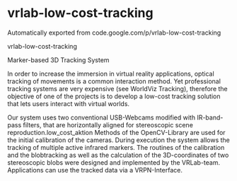 # vrlab-low-cost-tracking
Automatically exported from code.google.com/p/vrlab-low-cost-tracking

vrlab-low-cost-tracking

Marker-based 3D Tracking System

In order to increase the immersion in virtual reality applications, optical tracking of movements is a common interaction method. Yet professional tracking systems are very expensive (see WorldViz Tracking), therefore the objective of one of the projects is to develop a low-cost tracking solution that lets users interact with virtual worlds.

Our system uses two conventional USB-Webcams modified with IR-band-pass filters, that are horizontally aligned for stereoscopic scene reproduction.low_cost_aktion Methods of the OpenCV-Library are used for the initial calibration of the cameras. During execution the system allows the tracking of multiple active infrared markers. The routines of the calibration and the blobtracking as well as the calculation of the 3D-coordinates of two stereoscopic blobs were designed and implemented by the VRLab-team. Applications can use the tracked data via a VRPN-Interface.
